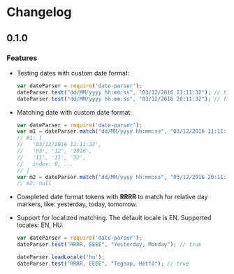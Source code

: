 # Changelog

## 0.1.0

### Features

- Testing dates with custom date format:

    ```javascript
    var dateParser = require('date-parser');
    dateParser.test("dd/MM/yyyy hh:mm:ss", "03/12/2016 11:11:32"); // true
    dateParser.test("dd/MM/yyyy hh:mm:ss", "03/12/2016 20:11:32"); // false
    ```
    
- Matching date with custom date format:

    ```javascript
    var dateParser = require('date-parser');
    var m1 = dateParser.match("dd/MM/yyyy hh:mm:ss", "03/12/2016 11:11:32");
    // m1: [
    //   '03/12/2016 11:11:32',
    //   '03', '12', '2016',
    //   '11', '11', '32',
    //   index: 0, ...
    // ]
    var m2 = dateParser.match("dd/MM/yyyy hh:mm:ss", "03/12/2016 20:11:32");
    // m2: null
    ```
    
- Completed date format tokens with **RRRR** to match for relative day markers, like: yesterday, today, tomorrow.
- Support for localized matching. The default locale is EN. Supported locales: EN, HU.

    ```javascript
    var dateParser = require('date-parser');
    dateParser.test("RRRR, EEEE", "Yesterday, Monday"); // true
    
    dateParser.loadLocale('hu');
    dateParser.test("RRRR, EEEE", "Tegnap, Hétfő"); // true